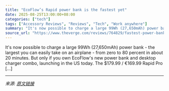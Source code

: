 ```yaml
---
title: "EcoFlow’s Rapid power bank is the fastest yet"
date: 2025-08-25T13:00:00+08:00
categories: ["tech"]
tags: ["Accessory Reviews", "Reviews", "Tech", "Work anywhere"]
summary: "It's now possible to charge a large 99Wh (27,650mAh) power bank - the largest you can easily take on an airplane - from zero to 80 percent in about 20 minutes. But only if you own EcoFlow's new power "
source_url: "https://www.theverge.com/reviews/764829/fastest-power-bank-review-ecoflow-rapid"
---
```


It's now possible to charge a large 99Wh (27,650mAh) power bank - the largest you can easily take on an airplane - from zero to 80 percent in about 20 minutes. But only if you own EcoFlow's new power bank and desktop charger combo, launching in the US today. The $179.99 / &#8364;169.99 Rapid Pro [&#8230;]

---

*来源: [原文链接](https://www.theverge.com/reviews/764829/fastest-power-bank-review-ecoflow-rapid)*
